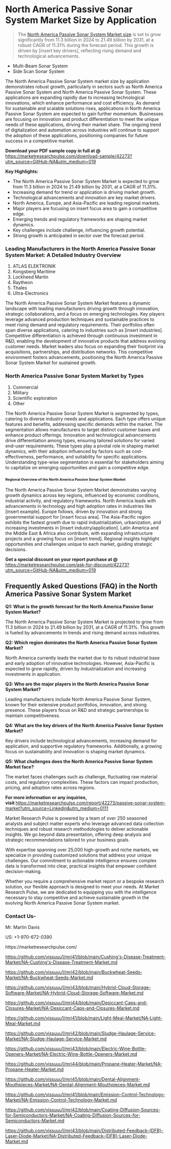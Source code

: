 <h1>North America Passive Sonar System Market&nbsp;Size by Application</h1><blockquote><p>The <a href="https://marketresearchpulse.com/download-sample/42273?utm_source=GitHub-NA&amp;utm_medium=019">North America Passive Sonar System Market size</a> is set to grow significantly from 11.3 billion in 2024 to 21.49 billion by 2031, at a robust CAGR of 11.31% during the forecast period. This growth is driven by [insert key drivers], reflecting rising demand and technological advancements.</p></blockquote><ul><li>Multi-Beam Sonar System <li> Side Scan Sonar System</li></ul><p>The North America Passive Sonar System market size by application demonstrates robust growth, particularly in sectors such as North America Passive Sonar System and North America Passive Sonar System. These applications are expanding rapidly due to increasing technological innovations, which enhance performance and cost efficiency. As demand for sustainable and scalable solutions rises, applications in North America Passive Sonar System are expected to gain further momentum. Businesses are focusing on innovation and product differentiation to meet the unique needs of these applications, driving their market share. The ongoing trend of digitalization and automation across industries will continue to support the adoption of these applications, positioning companies for future success in a competitive market.</p><p><strong>Download your PDF sample copy in full at @ </strong><a href="https://marketresearchpulse.com/download-sample/42273?utm_source=GitHub-NA&amp;utm_medium=019">https://marketresearchpulse.com/download-sample/42273?utm_source=GitHub-NA&amp;utm_medium=019</a></p><p><strong>Key Highlights: </strong></p><ul><li>The North America Passive Sonar System Market is expected to grow from 11.3 billion in 2024 to 21.49 billion by 2031, at a CAGR of 11.31%.</li><li>Increasing demand for trend or application is driving market growth.</li><li>Technological advancements and innovation are key market drivers.</li><li>North America, Europe, and Asia-Pacific are leading regional markets.</li><li>Major players are focusing on insert focus area to gain a competitive edge.</li><li>Emerging trends and regulatory frameworks are shaping market dynamics.</li><li>Key challenges include challenge, influencing growth potential.</li><li>Strong growth is anticipated in sector over the forecast period.</li></ul><h3>Leading Manufacturers in the North America Passive Sonar System Market: A Detailed Industry Overview</h3><ol><li>ATLAS ELEKTRONIK</li><li>Kongsberg Maritime</li><li>Lockheed Martin</li><li>Raytheon</li><li>Thales</li><li>Ultra-Electronics</li></ol><div class="flex max-w-full flex-col flex-grow"><div class="min-h-8 text-message flex w-full flex-col items-end gap-2 whitespace-normal break-words [.text-message+&amp;]:mt-5" dir="auto" data-message-author-role="assistant" data-message-id="fd8432e4-4910-450d-b182-61b7bfb0a01f" data-message-model-slug="gpt-4o"><div class="flex w-full flex-col gap-1 empty:hidden first:pt-[3px]"><div class="markdown prose w-full break-words dark:prose-invert light"><p>The North America Passive Sonar System Market features a dynamic landscape with leading manufacturers driving growth through innovation, strategic collaborations, and a focus on emerging technologies. Key players leverage advanced production techniques and sustainable practices to meet rising demand and regulatory requirements. Their portfolios often span diverse applications, catering to industries such as [insert industries]. Competitive differentiation is achieved through continuous investment in R&amp;D, enabling the development of innovative products that address evolving customer needs. Market leaders also focus on expanding their footprint via acquisitions, partnerships, and distribution networks. This competitive environment fosters advancements, positioning the North America Passive Sonar System Market for sustained growth.</p></div></div></div></div><h3>North America Passive Sonar System Market by Types</h3><ol><li>Commercial <li> Military <li> Scientific exploration <li> Other</li></ol><div class="flex max-w-full flex-col flex-grow"><div class="min-h-8 text-message flex w-full flex-col items-end gap-2 whitespace-normal break-words [.text-message+&amp;]:mt-5" dir="auto" data-message-author-role="assistant" data-message-id="084470be-0bb7-4664-bddf-5156b4f41249" data-message-model-slug="gpt-4o-mini"><div class="flex w-full flex-col gap-1 empty:hidden first:pt-[3px]"><div class="markdown prose w-full break-words dark:prose-invert light"><p>The North America Passive Sonar System Market is segmented by types, catering to diverse industry needs and applications. Each type offers unique features and benefits, addressing specific demands within the market. The segmentation allows manufacturers to target distinct customer bases and enhance product offerings. Innovation and technological advancements drive differentiation among types, ensuring tailored solutions for varied end-user requirements. These types play a pivotal role in shaping market dynamics, with their adoption influenced by factors such as cost-effectiveness, performance, and suitability for specific applications. Understanding type-wise segmentation is essential for stakeholders aiming to capitalize on emerging opportunities and gain a competitive edge.</p></div></div></div></div><h3><span style="font-size: 11px;">Regional Overview of the North America Passive Sonar System Market</span></h3><div class="flex max-w-full flex-col flex-grow"><div class="min-h-8 text-message flex w-full flex-col items-end gap-2 whitespace-normal break-words [.text-message+&amp;]:mt-5" dir="auto" data-message-author-role="assistant" data-message-id="e9038762-ce64-4e30-91c9-9bd413514231" data-message-model-slug="gpt-4o-mini"><div class="flex w-full flex-col gap-1 empty:hidden first:pt-[3px]"><div class="markdown prose w-full break-words dark:prose-invert light"><p>The North America Passive Sonar System Market demonstrates varying growth dynamics across key regions, influenced by economic conditions, industrial activity, and regulatory frameworks. North America leads with advancements in technology and high adoption rates in industries like [insert example]. Europe follows, driven by innovation and strong governmental support for [insert focus area]. The Asia-Pacific region exhibits the fastest growth due to rapid industrialization, urbanization, and increasing investments in [insert industry/application]. Latin America and the Middle East &amp; Africa also contribute, with expanding infrastructure projects and a growing focus on [insert trend]. Regional insights highlight opportunities and challenges unique to each market, guiding strategic decisions.</p></div></div></div></div><p><strong>Get a special discount on your report purchase at @ </strong><a href="https://marketresearchpulse.com/ask-for-discount/42273?utm_source=GitHub-NA&amp;utm_medium=019">https://marketresearchpulse.com/ask-for-discount/42273?utm_source=GitHub-NA&amp;utm_medium=019</a></p><h2>Frequently Asked Questions (FAQ) in the North America Passive Sonar System Market</h2><p><strong>Q1: What is the growth forecast for the North America Passive Sonar System Market?</strong></p><p>The North America Passive Sonar System Market is projected to grow from 11.3 billion in 2024 to 21.49 billion by 2031, at a CAGR of 11.31%. This growth is fueled by advancements in trends and rising demand across industries.</p><p><strong>Q2: Which region dominates the North America Passive Sonar System Market?</strong></p><p>North America currently leads the market due to its robust industrial base and early adoption of innovative technologies. However, Asia-Pacific is expected to grow rapidly, driven by industrialization and increasing investments in application.</p><p><strong>Q3: Who are the major players in the North America Passive Sonar System Market?</strong></p><p>Leading manufacturers include North America Passive Sonar System, known for their extensive product portfolios, innovation, and strong presence. These players focus on R&amp;D and strategic partnerships to maintain competitiveness.</p><p><strong>Q4: What are the key drivers of the North America Passive Sonar System Market?</strong></p><p>Key drivers include technological advancements, increasing demand for application, and supportive regulatory frameworks. Additionally, a growing focus on sustainability and innovation is shaping market dynamics.</p><p><strong>Q5: What challenges does the North America Passive Sonar System Market face?</strong></p><p>The market faces challenges such as challenge, fluctuating raw material costs, and regulatory complexities. These factors can impact production, pricing, and adoption rates across regions.</p><p><strong>For more information or any inquiries, visit&nbsp;</strong><a href="https://marketresearchpulse.com/report/42273/passive-sonar-system-market?utm_source=Linkedin&utm_medium=0111">https://marketresearchpulse.com/report/42273/passive-sonar-system-market?utm_source=Linkedin&utm_medium=0111</a></p><p>Market Research Pulse is powered by a team of over 250 seasoned analysts and subject matter experts who leverage advanced data collection techniques and robust research methodologies to deliver actionable insights. We go beyond data presentation, offering deep analysis and strategic recommendations tailored to your business goals.</p><p>With expertise spanning over 25,000 high-growth and niche markets, we specialize in providing customized solutions that address your unique challenges. Our commitment to actionable intelligence ensures complex data is transformed into clear, practical insights that empower confident decision-making.</p><p>Whether you require a comprehensive market report or a bespoke research solution, our flexible approach is designed to meet your needs. At Market Research Pulse, we are dedicated to equipping you with the intelligence necessary to stay competitive and achieve sustainable growth in the evolving North America Passive Sonar System market.</p><h3><strong>Contact Us-</strong></h3><p>Mr. Martin Davis</p><p>US: +1-970-672-0390</p><p>https://marketresearchpulse.com/</p><p><a href="https://github.com/vissuuu1/mri41/blob/main/Cushing's-Disease-Treatment-Market/NA-Cushing's-Disease-Treatment-Market.md">https://github.com/vissuuu1/mri41/blob/main/Cushing's-Disease-Treatment-Market/NA-Cushing's-Disease-Treatment-Market.md</a></p><p><a href="https://github.com/vissuuu1/mri42/blob/main/Buckwheat-Seeds-Market/NA-Buckwheat-Seeds-Market.md">https://github.com/vissuuu1/mri42/blob/main/Buckwheat-Seeds-Market/NA-Buckwheat-Seeds-Market.md</a></p><p><a href="https://github.com/vissuuu1/mri43/blob/main/Hybrid-Cloud-Storage-Software-Market/NA-Hybrid-Cloud-Storage-Software-Market.md">https://github.com/vissuuu1/mri43/blob/main/Hybrid-Cloud-Storage-Software-Market/NA-Hybrid-Cloud-Storage-Software-Market.md</a></p><p><a href="https://github.com/vissuuu1/mri44/blob/main/Desiccant-Caps-and-Closures-Market/NA-Desiccant-Caps-and-Closures-Market.md">https://github.com/vissuuu1/mri44/blob/main/Desiccant-Caps-and-Closures-Market/NA-Desiccant-Caps-and-Closures-Market.md</a></p><p><a href="https://github.com/vissuuu1/mri41/blob/main/Light-Meal-Market/NA-Light-Meal-Market.md">https://github.com/vissuuu1/mri41/blob/main/Light-Meal-Market/NA-Light-Meal-Market.md</a></p><p><a href="https://github.com/vissuuu1/mri42/blob/main/Sludge-Haulage-Service-Market/NA-Sludge-Haulage-Service-Market.md">https://github.com/vissuuu1/mri42/blob/main/Sludge-Haulage-Service-Market/NA-Sludge-Haulage-Service-Market.md</a></p><p><a href="https://github.com/vissuuu1/mri43/blob/main/Electric-Wine-Bottle-Openers-Market/NA-Electric-Wine-Bottle-Openers-Market.md">https://github.com/vissuuu1/mri43/blob/main/Electric-Wine-Bottle-Openers-Market/NA-Electric-Wine-Bottle-Openers-Market.md</a></p><p><a href="https://github.com/vissuuu1/mri44/blob/main/Propane-Heater-Market/NA-Propane-Heater-Market.md">https://github.com/vissuuu1/mri44/blob/main/Propane-Heater-Market/NA-Propane-Heater-Market.md</a></p><p><a href="https://github.com/vissuuu1/mri45/blob/main/Dental-Alignment-Mouthpieces-Market/NA-Dental-Alignment-Mouthpieces-Market.md">https://github.com/vissuuu1/mri45/blob/main/Dental-Alignment-Mouthpieces-Market/NA-Dental-Alignment-Mouthpieces-Market.md</a></p><p><a href="https://github.com/vissuuu1/mri41/blob/main/Emission-Control-Technology-Market/NA-Emission-Control-Technology-Market.md">https://github.com/vissuuu1/mri41/blob/main/Emission-Control-Technology-Market/NA-Emission-Control-Technology-Market.md</a></p><p><a href="https://github.com/vissuuu1/mri42/blob/main/Coating-Diffusion-Sources-for-Semiconductors-Market/NA-Coating-Diffusion-Sources-for-Semiconductors-Market.md">https://github.com/vissuuu1/mri42/blob/main/Coating-Diffusion-Sources-for-Semiconductors-Market/NA-Coating-Diffusion-Sources-for-Semiconductors-Market.md</a></p><p><a href="https://github.com/vissuuu1/mri43/blob/main/Distributed-Feedback-(DFB)-Laser-Diode-Market/NA-Distributed-Feedback-(DFB)-Laser-Diode-Market.md">https://github.com/vissuuu1/mri43/blob/main/Distributed-Feedback-(DFB)-Laser-Diode-Market/NA-Distributed-Feedback-(DFB)-Laser-Diode-Market.md</a></p>
